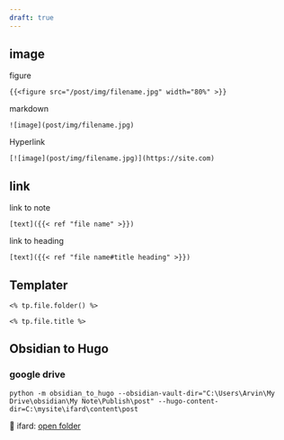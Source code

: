 ```yaml
---
draft: true
---
```

## image
figure
```
{{<figure src="/post/img/filename.jpg" width="80%" >}}
```

markdown
```
![image](post/img/filename.jpg)
```

Hyperlink
```
[![image](post/img/filename.jpg)](https://site.com)
```
## link
link to note
```
[text]({{< ref "file name" >}})
```

link to heading
```
[text]({{< ref "file name#title heading" >}})
```

## Templater

```
<% tp.file.folder() %>
```

```
<% tp.file.title %>
```

## Obsidian to Hugo

### google drive
```
python -m obsidian_to_hugo --obsidian-vault-dir="C:\Users\Arvin\My Drive\obsidian\My Note\Publish\post" --hugo-content-dir=C:\mysite\ifard\content\post
```

📁 ifard:  [open folder](file:\\\C:\mysite\ifard\content\post)


